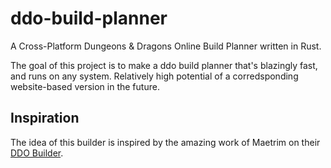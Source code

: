 # ddo-build-planner

A Cross-Platform Dungeons & Dragons Online Build Planner written in Rust.

The goal of this project is to make a ddo build planner that's blazingly fast, and runs on any system. Relatively high potential of a corredsponding website-based version in the future.

## Inspiration

The idea of this builder is inspired by the amazing work of Maetrim on their [DDO Builder](https://github.com/Maetrim/DDOBuilder).
